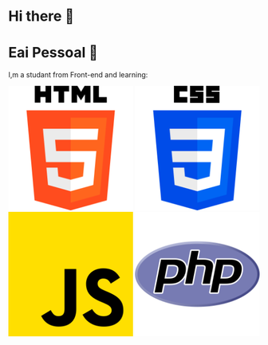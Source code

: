 # Hi there 👋
# Eai Pessoal :vulcan_salute: 


<!--
**Filipebarrosg/Filipebarrosg** is a ✨ _special_ ✨ repository because its `README.md` (this file) appears on your GitHub profile.
-->

I,m a studant from Front-end and learning:

<img src="https://github.com/Filipebarrosg/assents/blob/main/Filipebarrosg/html-5.png" width="250px"> <img src="https://github.com/Filipebarrosg/assents/blob/main/Filipebarrosg/css-3.png" width="250px"> <img src="https://github.com/Filipebarrosg/assents/blob/main/Filipebarrosg/js.png" width="250px"> <img src="https://github.com/Filipebarrosg/assents/blob/main/Filipebarrosg/php.png" width="250px"> 

